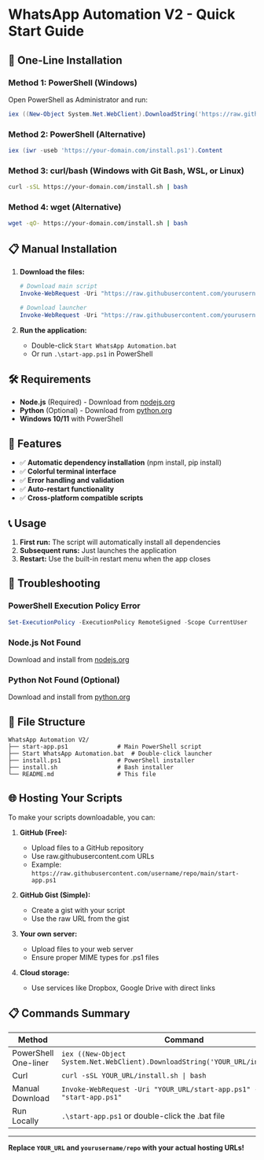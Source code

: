 # WhatsApp Automation V2 - Quick Start Guide

## 🚀 One-Line Installation

### Method 1: PowerShell (Windows)
Open PowerShell as Administrator and run:
```powershell
iex ((New-Object System.Net.WebClient).DownloadString('https://raw.githubusercontent.com/yourusername/whatsapp-automation/main/install.ps1'))
```

### Method 2: PowerShell (Alternative)
```powershell
iex (iwr -useb 'https://your-domain.com/install.ps1').Content
```

### Method 3: curl/bash (Windows with Git Bash, WSL, or Linux)
```bash
curl -sSL https://your-domain.com/install.sh | bash
```

### Method 4: wget (Alternative)
```bash
wget -qO- https://your-domain.com/install.sh | bash
```

## 📋 Manual Installation

1. **Download the files:**
   ```powershell
   # Download main script
   Invoke-WebRequest -Uri "https://raw.githubusercontent.com/yourusername/whatsapp-automation/main/start-app.ps1" -OutFile "start-app.ps1"
   
   # Download launcher
   Invoke-WebRequest -Uri "https://raw.githubusercontent.com/yourusername/whatsapp-automation/main/Start%20WhatsApp%20Automation.bat" -OutFile "Start WhatsApp Automation.bat"
   ```

2. **Run the application:**
   - Double-click `Start WhatsApp Automation.bat`
   - Or run `.\start-app.ps1` in PowerShell

## 🛠️ Requirements

- **Node.js** (Required) - Download from [nodejs.org](https://nodejs.org/)
- **Python** (Optional) - Download from [python.org](https://python.org/)
- **Windows 10/11** with PowerShell

## 🎯 Features

- ✅ **Automatic dependency installation** (npm install, pip install)
- ✅ **Colorful terminal interface**
- ✅ **Error handling and validation**
- ✅ **Auto-restart functionality**
- ✅ **Cross-platform compatible scripts**

## 📞 Usage

1. **First run:** The script will automatically install all dependencies
2. **Subsequent runs:** Just launches the application
3. **Restart:** Use the built-in restart menu when the app closes

## 🔧 Troubleshooting

### PowerShell Execution Policy Error
```powershell
Set-ExecutionPolicy -ExecutionPolicy RemoteSigned -Scope CurrentUser
```

### Node.js Not Found
Download and install from [nodejs.org](https://nodejs.org/)

### Python Not Found (Optional)
Download and install from [python.org](https://python.org/)

## 📁 File Structure
```
WhatsApp Automation V2/
├── start-app.ps1              # Main PowerShell script
├── Start WhatsApp Automation.bat  # Double-click launcher
├── install.ps1                # PowerShell installer
├── install.sh                 # Bash installer
└── README.md                  # This file
```

## 🌐 Hosting Your Scripts

To make your scripts downloadable, you can:

1. **GitHub (Free):**
   - Upload files to a GitHub repository
   - Use raw.githubusercontent.com URLs
   - Example: `https://raw.githubusercontent.com/username/repo/main/start-app.ps1`

2. **GitHub Gist (Simple):**
   - Create a gist with your script
   - Use the raw URL from the gist

3. **Your own server:**
   - Upload files to your web server
   - Ensure proper MIME types for .ps1 files

4. **Cloud storage:**
   - Use services like Dropbox, Google Drive with direct links

## 📋 Commands Summary

| Method | Command |
|--------|---------|
| PowerShell One-liner | `iex ((New-Object System.Net.WebClient).DownloadString('YOUR_URL/install.ps1'))` |
| Curl | `curl -sSL YOUR_URL/install.sh \| bash` |
| Manual Download | `Invoke-WebRequest -Uri "YOUR_URL/start-app.ps1" -OutFile "start-app.ps1"` |
| Run Locally | `.\start-app.ps1` or double-click the .bat file |

---
**Replace `YOUR_URL` and `yourusername/repo` with your actual hosting URLs!**
